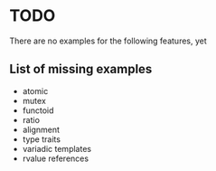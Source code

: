 TODO
====

There are no examples for the following features, yet


List of missing examples
-----------------------

* atomic
* mutex
* functoid
* ratio
* alignment
* type traits
* variadic templates
* rvalue references
